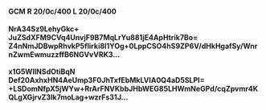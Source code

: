 #### GCM R 20/0c/400 L 20/0c/400
**NrA34Sz9LehyGkc+**<br/>**JuZSdXFM9CVq4UnvjF9B7MqLrYu881jE4ApHtrik7Bo=**<br/>**Z4nNmJDBwpRhvkP5flirki8I1YOg+0LppCSO4hS9ZP6V/dHkHgafSy/WnrnZwmEwmuzzffB6NGVvVRK3...**<br/><br/>
**x1G5WlINSdOtiBqN**<br/>**Def20AxhxHN4AeUmp3F0JhTxfEbMkLVIA0Q4aD5SLPI=**<br/>**+LSDomNfpX5jWYw+RrArFNVKbbJHbWEG85LHWmNeGPd/cqZpvmr4KQLgXGjrvZ3Ik7moLag+wzrFs31J...**